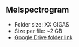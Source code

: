 ## Melspectrogram

- Folder size: XX GIGAS
- Size per file: ~2 GB
- [Google Drive folder link](https://drive.google.com/drive/folders/1Wp0EOj1JSc1t4GLIjidM8b1Byg-5T_Gi?usp=sharing)
